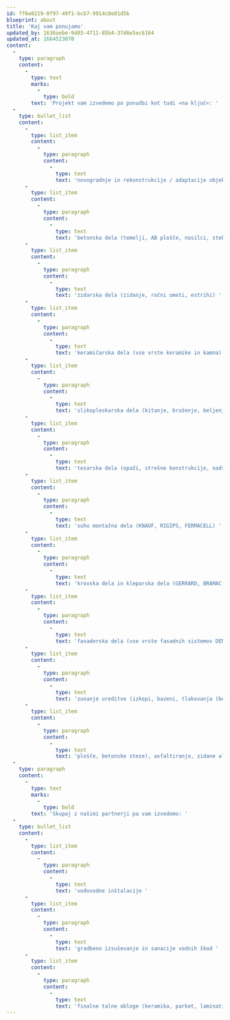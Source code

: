 ```yaml
---
id: ff6e8219-0f97-49f1-bcb7-9914c0e01d5b
blueprint: about
title: 'Kaj vam ponujamo'
updated_by: 1636aebe-9d03-4711-85b4-37d6e5ec6164
updated_at: 1664523070
content:
  -
    type: paragraph
    content:
      -
        type: text
        marks:
          -
            type: bold
        text: 'Projekt vam izvedemo po ponudbi kot tudi »na ključ«: '
  -
    type: bullet_list
    content:
      -
        type: list_item
        content:
          -
            type: paragraph
            content:
              -
                type: text
                text: 'novogradnje in rekonstrukcije / adaptacije objektov'
      -
        type: list_item
        content:
          -
            type: paragraph
            content:
              -
                type: text
                text: 'betonska dela (temelji, AB plošče, nosilci, stebri, stopnišča) '
      -
        type: list_item
        content:
          -
            type: paragraph
            content:
              -
                type: text
                text: 'zidarska dela (zidanje, ročni ometi, estrihi) '
      -
        type: list_item
        content:
          -
            type: paragraph
            content:
              -
                type: text
                text: 'keramičarska dela (vse vrste keramike in kamna) '
      -
        type: list_item
        content:
          -
            type: paragraph
            content:
              -
                type: text
                text: 'slikopleskarska dela (kitanje, brušenje, beljenje) '
      -
        type: list_item
        content:
          -
            type: paragraph
            content:
              -
                type: text
                text: 'tesarska dela (opaži, strešne konstrukcije, nadstreški) '
      -
        type: list_item
        content:
          -
            type: paragraph
            content:
              -
                type: text
                text: 'suho montažna dela (KNAUF, RIGIPS, FERMACELL) '
      -
        type: list_item
        content:
          -
            type: paragraph
            content:
              -
                type: text
                text: 'krovska dela in kleparska dela (GERRARD, BRAMAC, TONDACH) '
      -
        type: list_item
        content:
          -
            type: paragraph
            content:
              -
                type: text
                text: 'fasaderska dela (vse vrste fasadnih sistemov DEMIT, BAUMIT, JUBIZOL,…) '
      -
        type: list_item
        content:
          -
            type: paragraph
            content:
              -
                type: text
                text: 'zunanje ureditve (izkopi, bazeni, tlakovanja (betonski tlakovci, prane '
      -
        type: list_item
        content:
          -
            type: paragraph
            content:
              -
                type: text
                text: 'plošče, betonske steze), asfaltiranje, zidane ali betonske škarpe) '
  -
    type: paragraph
    content:
      -
        type: text
        marks:
          -
            type: bold
        text: 'Skupaj z našimi partnerji pa vam izvedemo: '
  -
    type: bullet_list
    content:
      -
        type: list_item
        content:
          -
            type: paragraph
            content:
              -
                type: text
                text: 'vodovodne inštalacije '
      -
        type: list_item
        content:
          -
            type: paragraph
            content:
              -
                type: text
                text: 'gradbeno izsuševanje in sanacije vodnih škod '
      -
        type: list_item
        content:
          -
            type: paragraph
            content:
              -
                type: text
                text: 'finalne talne obloge (keramika, parket, laminati)'
---
```

